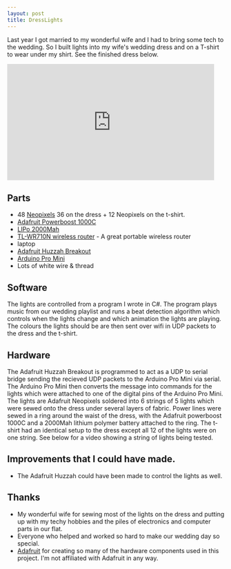 ```yaml
---
layout: post
title: DressLights
---
```


Last year I got married to my wonderful wife and I had to bring some tech to the
wedding. So I built lights into my wife's wedding dress and on a T-shirt to wear
under my shirt. See the finished dress below.
<iframe width="480" height="270" src="https://www.youtube.com/embed/Btj4zc9LLag" frameborder="0" allow="autoplay; encrypted-media" allowfullscreen></iframe>

## Parts
 * 48 [Neopixels](https://www.adafruit.com/product/1260)  36 on the dress + 12
   Neopixels on the t-shirt.
 * [Adafruit Powerboost 1000C](https://www.adafruit.com/product/2465)
 * [LIPo 2000Mah](https://www.adafruit.com/product/2011)
 * [TL-WR710N wireless router](http://uk.tp-link.com/products/details/TL-WR710N.html)  - A great portable wireless router
 * laptop
 * [Adafruit Huzzah Breakout](https://www.adafruit.com/product/2471)
 * [Arduino Pro Mini](https://www.arduino.cc/en/Main/ArduinoBoardProMini)
 * Lots of white wire & thread

## Software
The lights are controlled from a program I wrote in C#. The program plays music
from our wedding playlist and runs a beat detection algorithm which controls
when the lights change and which animation the lights are playing. The colours
the lights should be are then sent over wifi in UDP packets to the dress and the
t-shirt.

## Hardware
The Adafruit Huzzah Breakout is programmed to act as a UDP to serial bridge
sending the recieved UDP packets to the Arduino Pro Mini via serial.
The Arduino Pro Mini then converts the message into commands for the lights
which were attached to one of the digital pins of the Arduino Pro Mini.
The lights are Adafruit Neopixels soldered into 6 strings of 5 lights which were
sewed onto the dress under several layers of fabric.
Power lines were sewed in a ring around the waist of the dress, with the
Adafruit powerboost 1000C and a 2000Mah lithium polymer battery attached to the
ring.
The t-shirt had an identical setup to the dress except all 12 of the lights were
on one string.
See below for a video showing a string of lights being tested.

## Improvements that I could have made.
- The Adafruit Huzzah could have been made to control the lights as well.

## Thanks
 * My wonderful wife for sewing most of the lights on the dress and putting up
   with my techy hobbies and the piles of electronics and computer parts in our
   flat.
 * Everyone who helped and worked so hard to make our wedding day so special.
 * [Adafruit](https://www.adafruit.com)  for creating so many of the hardware
   components used in this project. I'm not affiliated with Adafruit in any way.